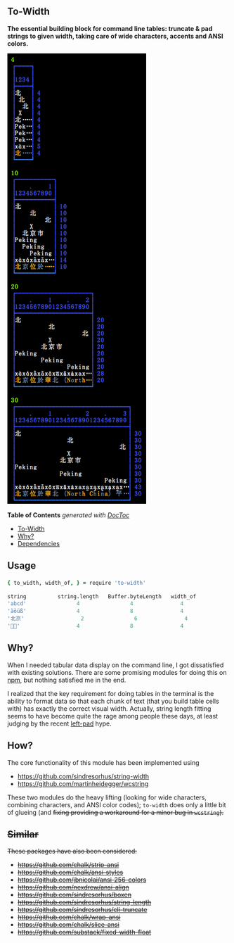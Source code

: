 ## To-Width

**The essential building block for command line tables: truncate & pad strings
to given width, taking care of wide characters, accents and ANSI colors.**

![](https://github.com/loveencounterflow/to-width/raw/master/art/Screen%20Shot%202016-07-05%20at%2016.44.59.png)

<!-- START doctoc generated TOC please keep comment here to allow auto update -->
<!-- DON'T EDIT THIS SECTION, INSTEAD RE-RUN doctoc TO UPDATE -->
**Table of Contents**  *generated with [DocToc](https://github.com/thlorenz/doctoc)*

- [To-Width](#to-width)
- [Why?](#why)
- [Dependencies](#dependencies)

<!-- END doctoc generated TOC please keep comment here to allow auto update -->

## Usage

```coffee
{ to_width, width_of, } = require 'to-width'
```

```coffee
string          string.length   Buffer.byteLength   width_of
'abcd'                4                4               4
'äöüß'                4                8               4
'北京'                  2                6               4
'𪜀𪜁'                  4                8               4
```

## Why?

When I needed tabular data display on the command line, I got dissatisfied
with existing solutions. There are some promising modules for doing this on
[npm](https://www.npmjs.com/search?q=table), but nothing satisfied me in the end.

I realized that the key requirement for doing tables in the terminal is the
ability to format data so that each chunk of text (that you build table cells
with) has exactly the correct visual width. Actually, string length fitting
seems to have become quite the rage among people these days, at least judging by
the recent [left-pad](https://www.npmjs.com/package/left-pad) hype.

## How?

The core functionality of this module has been implemented using

* https://github.com/sindresorhus/string-width
* https://github.com/martinheidegger/wcstring

These two modules do the heavy lifting (looking for wide characters, combining characters, and
ANSI color codes); `to-width` does only a little bit of glueing (and <strike>fixing<strike>
providing a workaround for a minor bug in `wcstring`).


<!--
In programming languages and fixed-width displays, there are at least three meaningful measures of text 'length':

* **Length**—How many code units are used by a given programming language? In
  JavaScript, this measure is obtained by retrieving the value of `text.length`,
  and indeed, this is often used to implement simple-minded string truncation
  and padding when lines of constant length are desired. Be it said that the only two justifications for considering `text.length`

* **Size**—How long a string is under some special interpretation of its contents; for example, the string
`'a&#98x;c'` has a length of 8, but a size of 3 when NCRs are rendered as their corresponding code
points.

* **Width**—How wide does a given text appear on the screen? This is a tricky
  question, even if we reframe it a bit and try to answer, not "how many
  millimeters does this text take up", but, much more interestingly, "if I
  assume a monospaced (a.k.a fixed-width, non-proportional) font and a 'gauge' of
  (say) ten characters `0123456789`, then how many characters of a given text will
  fit into the exact same horizontal space?".


  Strictly speaking, we can only find out by this must ignore color codes and
  take CJK &c. into account; also, it should support [combining
  characters](https://en.wikipedia.org/wiki/Combining_character)
 -->


## Similar

These packages have also been considered:

* https://github.com/chalk/strip-ansi
* https://github.com/chalk/ansi-styles
* https://github.com/jbnicolai/ansi-256-colors
* https://github.com/nexdrew/ansi-align
* https://github.com/sindresorhus/boxen
* https://github.com/sindresorhus/string-length
* https://github.com/sindresorhus/cli-truncate
* https://github.com/chalk/wrap-ansi
* https://github.com/chalk/slice-ansi
* https://github.com/substack/fixed-width-float


